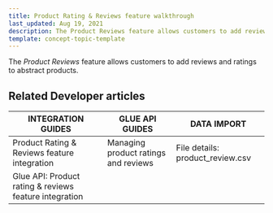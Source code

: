```yaml
---
title: Product Rating & Reviews feature walkthrough
last_updated: Aug 19, 2021
description: The Product Reviews feature allows customers to add reviews and ratings to abstract products.
template: concept-topic-template
---
```


The _Product Reviews_ feature allows customers to add reviews and ratings to abstract products.

<!--
To learn more about the feature and to find out how end users use it, see [Product Reviews feature overview](https://documentation.spryker.com/docs/product-rating-reviews) for business users.
-->

## Related Developer articles

|INTEGRATION GUIDES | GLUE API GUIDES  | DATA IMPORT |
|---------|---------|---------|
| Product Rating & Reviews feature integration | Managing product ratings and reviews  | File details: product_review.csv  |
|Glue API: Product rating & reviews feature integration   |   |  |
